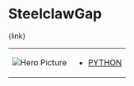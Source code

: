# SteelclawGap 

{link}
<table>
<tr>
<td>

![Hero Picture](hero.png?raw=true "Hero Picture")

</td>
<td>
<ul>
<li>

[PYTHON](SteelclawGap.py)

</li>
</td>
</tr>
<table>
